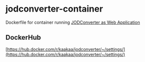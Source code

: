 # jodconverter-container

Dockerfile for container running [JODConverter as Web Application](http://www.artofsolving.com/node/14.html)

## DockerHub

[https://hub.docker.com/r/kaakaa/jodconverter/~/settings/](https://hub.docker.com/r/kaakaa/jodconverter/~/settings/)



